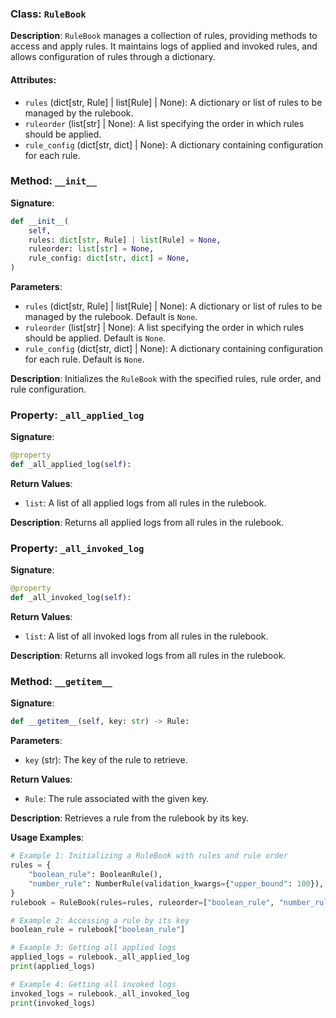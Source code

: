 
### Class: `RuleBook`

**Description**:
`RuleBook` manages a collection of rules, providing methods to access and apply rules. It maintains logs of applied and invoked rules, and allows configuration of rules through a dictionary.

#### Attributes:
- `rules` (dict[str, Rule] | list[Rule] | None): A dictionary or list of rules to be managed by the rulebook.
- `ruleorder` (list[str] | None): A list specifying the order in which rules should be applied.
- `rule_config` (dict[str, dict] | None): A dictionary containing configuration for each rule.

### Method: `__init__`

**Signature**:
```python
def __init__(
    self,
    rules: dict[str, Rule] | list[Rule] = None,
    ruleorder: list[str] = None,
    rule_config: dict[str, dict] = None,
)
```

**Parameters**:
- `rules` (dict[str, Rule] | list[Rule] | None): A dictionary or list of rules to be managed by the rulebook. Default is `None`.
- `ruleorder` (list[str] | None): A list specifying the order in which rules should be applied. Default is `None`.
- `rule_config` (dict[str, dict] | None): A dictionary containing configuration for each rule. Default is `None`.

**Description**:
Initializes the `RuleBook` with the specified rules, rule order, and rule configuration.

### Property: `_all_applied_log`

**Signature**:
```python
@property
def _all_applied_log(self):
```

**Return Values**:
- `list`: A list of all applied logs from all rules in the rulebook.

**Description**:
Returns all applied logs from all rules in the rulebook.

### Property: `_all_invoked_log`

**Signature**:
```python
@property
def _all_invoked_log(self):
```

**Return Values**:
- `list`: A list of all invoked logs from all rules in the rulebook.

**Description**:
Returns all invoked logs from all rules in the rulebook.

### Method: `__getitem__`

**Signature**:
```python
def __getitem__(self, key: str) -> Rule:
```

**Parameters**:
- `key` (str): The key of the rule to retrieve.

**Return Values**:
- `Rule`: The rule associated with the given key.

**Description**:
Retrieves a rule from the rulebook by its key.

**Usage Examples**:
```python
# Example 1: Initializing a RuleBook with rules and rule order
rules = {
    "boolean_rule": BooleanRule(),
    "number_rule": NumberRule(validation_kwargs={"upper_bound": 100}),
}
rulebook = RuleBook(rules=rules, ruleorder=["boolean_rule", "number_rule"])

# Example 2: Accessing a rule by its key
boolean_rule = rulebook["boolean_rule"]

# Example 3: Getting all applied logs
applied_logs = rulebook._all_applied_log
print(applied_logs)

# Example 4: Getting all invoked logs
invoked_logs = rulebook._all_invoked_log
print(invoked_logs)
```
